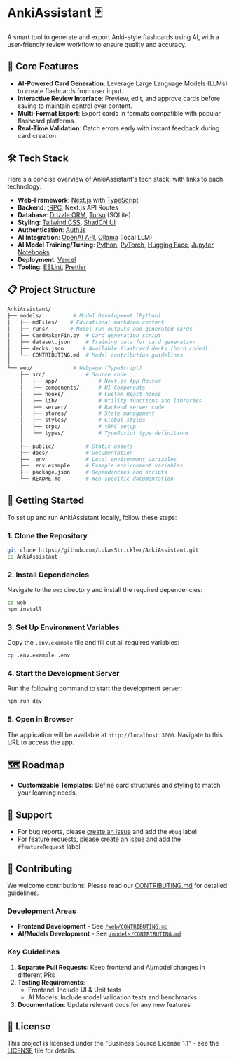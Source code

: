 # AnkiAssistant 🃏
A smart tool to generate and export Anki-style flashcards using AI, with a user-friendly review workflow to ensure quality and accuracy.

## 🎯 Core Features
- **AI-Powered Card Generation**: Leverage Large Language Models (LLMs) to create flashcards from user input.
- **Interactive Review Interface**: Preview, edit, and approve cards before saving to maintain control over content.
- **Multi-Format Export**: Export cards in formats compatible with popular flashcard platforms.
- **Real-Time Validation**: Catch errors early with instant feedback during card creation.

## 🛠️ Tech Stack
Here's a concise overview of AnkiAssistant's tech stack, with links to each technology:
- **Web-Framework**: [Next.js](https://nextjs.org/) with [TypeScript](https://www.typescriptlang.org/)
- **Backend**: [tRPC](https://trpc.io/), Next.js API Routes
- **Database**: [Drizzle ORM](https://orm.drizzle.team/), [Turso](https://turso.tech/) (SQLite)
- **Styling**: [Tailwind CSS](https://tailwindcss.com/), [ShadCN UI](https://ui.shadcn.com/)
- **Authentication**: [Auth.js](https://authjs.dev/)
- **AI Integration**: [OpenAI API](https://openai.com/api/), [Ollama](https://ollama.com/) (local LLM)
- **AI Model Training/Tuning**: [Python](https://www.python.org/), [PyTorch](https://pytorch.org/), [Hugging Face](https://huggingface.co/), [Jupyter Notebooks](https://jupyter.org/)
- **Deployment**: [Vercel](https://vercel.com/)
- **Tooling**: [ESLint](https://eslint.org/), [Prettier](https://prettier.io/) 

## 📋 Project Structure
```bash
AnkiAssistant/
├── models/          # Model Development (Python)
│   ├── mdFiles/    # Educational markdown content
│   ├── runs/       # Model run outputs and generated cards
│   ├── CardMakerFin.py  # Card generation script
│   ├── dataset.json     # Training data for card generation
│   ├── decks.json      # Available flashcard decks (hard coded)
│   └── CONTRIBUTING.md  # Model contribution guidelines
│
└── web/             # Webpage (TypeScript)
    ├── src/             # Source code
    │   ├── app/             # Next.js App Router
    │   ├── components/      # UI Components
    │   ├── hooks/           # Custom React hooks
    │   ├── lib/             # Utility functions and libraries
    │   ├── server/          # Backend server code
    │   ├── stores/          # State management
    │   ├── styles/          # Global styles
    │   ├── trpc/            # tRPC setup
    │   └── types/           # TypeScript type definitions
    │
    ├── public/          # Static assets
    ├── docs/            # Documentation
    ├── .env             # Local environment variables
    ├── .env.example     # Example environment variables
    ├── package.json     # Dependencies and scripts
    └── README.md        # Web-specific documentation
```
## 🚀 Getting Started
To set up and run AnkiAssistant locally, follow these steps:

### **1. Clone the Repository**
```bash
git clone https://github.com/LukasStrickler/AnkiAssistant.git
cd AnkiAssistant
```

### **2. Install Dependencies**
Navigate to the `web` directory and install the required dependencies:
```bash
cd web
npm install
```

### **3. Set Up Environment Variables**
Copy the `.env.example` file and fill out all required variables:
```bash
cp .env.example .env
```

### **4. Start the Development Server**
Run the following command to start the development server:
```bash
npm run dev
```

### **5. Open in Browser**
The application will be available at `http://localhost:3000`. Navigate to this URL to access the app.


## 🗺️ Roadmap
- **Customizable Templates**: Define card structures and styling to match your learning needs.


## 💬 Support
- For bug reports, please [create an issue](https://github.com/LukasStrickler/AnkiAssistant/issues) and add the `#bug` label
- For feature requests, please [create an issue](https://github.com/LukasStrickler/AnkiAssistant/issues) and add the `#featureRequest` label

## 🤝 Contributing
We welcome contributions! Please read our [CONTRIBUTING.md](CONTRIBUTING.md) for detailed guidelines.

### Development Areas
- **Frontend Development** - See [`/web/CONTRIBUTING.md`](web/CONTRIBUTING.md)
- **AI/Models Development** - See [`/models/CONTRIBUTING.md`](models/CONTRIBUTING.md)

### Key Guidelines
1. **Separate Pull Requests**: Keep frontend and AI/model changes in different PRs
2. **Testing Requirements**:
   - Frontend: Include UI & Unit tests
   - AI Models: Include model validation tests and benchmarks
3. **Documentation**: Update relevant docs for any new features

## 📄 License
This project is licensed under the "Business Source License 1.1" - see the [LICENSE](LICENSE) file for details.